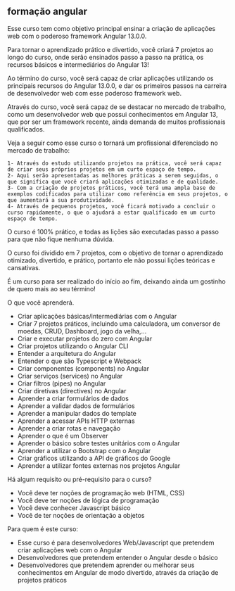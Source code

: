 ## formação angular

Esse curso tem como objetivo principal ensinar a criação de aplicações web com o poderoso framework Angular 13.0.0.

Para tornar o aprendizado prático e divertido, você criará 7 projetos ao longo do curso, onde serão ensinados passo a passo na prática, os recursos básicos e intermediários do Angular 13!

Ao término do curso, você será capaz de criar aplicações utilizando os principais recursos do Angular 13.0.0, e dar os primeiros passos na carreira de desenvolvedor web com esse poderoso framework web.

Através do curso, você será capaz de se destacar no mercado de trabalho, como um desenvolvedor web que possui conhecimentos em Angular 13, que por ser um framework recente, ainda demanda de muitos profissionais qualificados.

Veja a seguir como esse curso o tornará um profissional diferenciado no mercado de trabalho:

    1- Através do estudo utilizando projetos na prática, você será capaz de criar seus próprios projetos em um curto espaço de tempo.
    2- Aqui serão apresentadas as melhores práticas a serem seguidas, o que significa que você criará aplicações otimizadas e de qualidade.
    3- Com a criação de projetos práticos, você terá uma ampla base de exemplos codificados para utilizar como referência em seus projetos, o que aumentará a sua produtividade.
    4- Através de pequenos projetos, você ficará motivado a concluir o curso rapidamente, o que o ajudará a estar qualificado em um curto espaço de tempo.

O curso é 100% prático, e todas as lições são executadas passo a passo para que não fique nenhuma dúvida.

O curso foi dividido em 7 projetos, com o objetivo de tornar o aprendizado otimizado, divertido, e prático, portanto ele não possui lições teóricas e cansativas.

É um curso para ser realizado do início ao fim, deixando ainda um gostinho de quero mais ao seu término!

O que você aprenderá.

  *  Criar aplicações básicas/intermediárias com o Angular
  *  Criar 7 projetos práticos, incluindo uma calculadora, um conversor de moedas, CRUD, Dashboard, jogo da velha,...
  *  Criar e executar projetos do zero com Angular
  *  Criar projetos utilizando o Angular CLI
  *  Entender a arquitetura do Angular
  *  Entender o que são Typescript e Webpack
  *  Criar componentes (components) no Angular
  *  Criar serviços (services) no Angular
  *  Criar filtros (pipes) no Angular
  *  Criar diretivas (directives) no Angular
  *  Aprender a criar formulários de dados
  *  Aprender a validar dados de formulários
  *  Aprender a manipular dados do template
  *  Aprender a acessar APIs HTTP externas
  *  Aprender a criar rotas e navegação
  *  Aprender o que é um Observer
  *  Aprender o básico sobre testes unitários com o Angular
  *  Aprender a utilizar o Bootstrap com o Angular
  *  Criar gráficos utilizando a API de gráficos do Google
  *  Aprender a utilizar fontes externas nos projetos Angular

Há algum requisito ou pré-requisito para o curso?

  *  Você deve ter noções de programação web (HTML, CSS)
  *  Você deve ter noções de lógica de programação
  *  Você deve conhecer Javascript básico
  *  Você de ter noções de orientação a objetos

Para quem é este curso:

  *  Esse curso é para desenvolvedores Web/Javascript que pretendem criar aplicações web com o Angular
  *  Desenvolvedores que pretendem entender o Angular desde o básico
  *  Desenvolvedores que pretendem aprender ou melhorar seus conhecimentos em Angular de modo divertido, através da criação de projetos práticos
